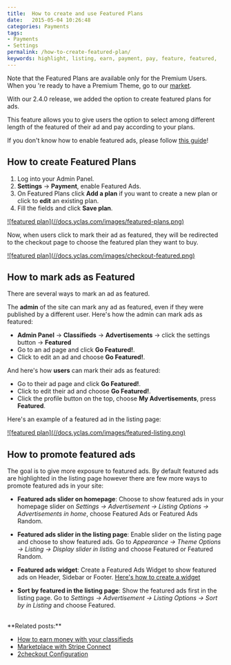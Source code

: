```yaml
---
title:  How to create and use Featured Plans
date:   2015-05-04 10:26:48
categories: Payments
tags: 
- Payments
- Settings
permalink: /how-to-create-featured-plan/
keywords: highlight, listing, earn, payment, pay, feature, featured, 
---
```

Note that the Featured Plans are available only for the Premium Users. When you 're ready to have a Premium Theme, go to our [market](https://selfhosted.yclas.com/).

With our 2.4.0 release, we added the option to create featured plans for ads.

This feature allows you to give users the option to select among different length of the featured of their ad and pay according to your plans.

If you don't know how to enable featured ads, please follow [this guide](http://docs.yclas.com/setup-payment-gateways/)!


## How to create Featured Plans

1. Log into your Admin Panel.
2. **Settings** -> **Payment**, enable Featured Ads.
3. On Featured Plans click **Add a plan** if you want to create a new plan or click to **edit** an existing plan.  
4. Fill the fields and click **Save plan**.

<a href="{{ site.baseurl }}/images/featured-plans.png" class="thumbnail gallery-item" data-gallery>
![featured plan](//docs.yclas.com/images/featured-plans.png)
</a>

Now, when users click to mark their ad as featured, they will be redirected to the checkout page to choose the featured plan they want to buy.

<a href="{{ site.baseurl }}/images/checkout-featured.png" class="thumbnail gallery-item" data-gallery>
![featured plan](//docs.yclas.com/images/checkout-featured.png)
</a>

## How to mark ads as Featured

There are several ways to mark an ad as featured. 

The **admin** of the site can mark any ad as featured, even if they were published by a different user. Here's how the admin can mark ads as featured:

+ **Admin Panel** -> **Classifieds** -> **Advertisements** -> click the settings button -> **Featured**
+ Go to an ad page and click **Go Featured!**.
+ Click to edit an ad and choose **Go Featured!**. 

And here's how **users** can mark their ads as featured:

+ Go to their ad page and click **Go Featured!**.
+ Click to edit their ad and choose **Go Featured!**.
+ Click the profile button on the top, choose **My Advertisements**, press **Featured**. 

Here's an example of a featured ad in the listing page:

<a href="{{ site.baseurl }}/images/featured-listing.png" class="thumbnail gallery-item" data-gallery>
![featured plan](//docs.yclas.com/images/featured-listing.png)
</a>	

## How to promote featured ads

The goal is to give more exposure to featured ads. By default featured ads are highlighted in the listing page however there are few more ways to promote featured ads in your site:

+ **Featured ads slider on homepage**: Choose to show featured ads in your homepage slider on _Settings -> Advertisement -> Listing Options -> Advertisements in home_, choose Featured Ads or Featured Ads Random.

+ **Featured ads slider in the listing page**: Enable slider on the listing page and choose to show featured ads. Go to _Appearance -> Theme Options -> Listing -> Display slider in listing_ and choose Featured or Featured Random.

+ **Featured ads widget**: Create a Featured Ads Widget to show featured ads on Header, Sidebar or Footer. [Here's how to create a widget](https://docs.yclas.com/overview-of-widgets/)

+ **Sort by featured in the listing page**: Show the featured ads first in the listing page. Go to _Settings -> Advertisement -> Listing Options -> Sort by in Listing_ and choose Featured.

<br>
**Related posts:**

+ [How to earn money with your classifieds](http://docs.yclas.com/how-to-earn-money/)
+ [Marketplace with Stripe Connect](http://docs.yclas.com/stripe/)
+ [2checkout Configuration](http://docs.yclas.com/2checkout-configuration/)
